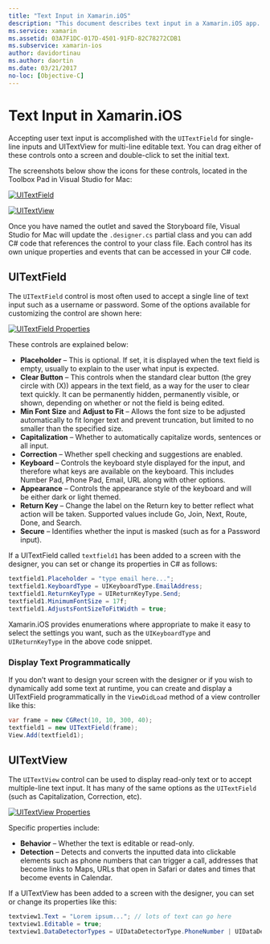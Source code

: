 ```yaml
---
title: "Text Input in Xamarin.iOS"
description: "This document describes text input in a Xamarin.iOS app. It discusses using UITextField and UITextVIew both programmatically and in the iOS Designer."
ms.service: xamarin
ms.assetid: 03A7F1DC-017D-4501-91FD-82C78272CDB1
ms.subservice: xamarin-ios
author: davidortinau
ms.author: daortin
ms.date: 03/21/2017
no-loc: [Objective-C]
---
```


# Text Input in Xamarin.iOS

Accepting user text input is accomplished with the `UITextField` for single-line inputs and UITextView for multi-line editable text. You can drag either of these controls onto a screen and double-click to set the initial text.

The screenshots below show the icons for these controls, located in the Toolbox Pad in Visual Studio for Mac:

 [![UITextField](text-input-images/image11a.png)](text-input-images/image11a.png#lightbox)

 [![UITextView](text-input-images/image13a.png)](text-input-images/image13a.png#lightbox)

Once you have named the outlet and saved the Storyboard file, Visual Studio for Mac will update the `.designer.cs` partial class and you can add C# code that references the control to your class file. Each control has its own unique properties and events that can be accessed in your C# code.

 <a name="UITextField"></a>

## UITextField

The `UITextField` control is most often used to accept a single line of text input such as a username or password. Some of the options available for customizing the control are shown here:

 [![UITextField Properties](text-input-images/image15a.png)](text-input-images/image15a.png#lightbox)

These controls are explained below:

- **Placeholder** – This is optional. If set, it is displayed when the text field is empty, usually to explain to the user what input is expected.
- **Clear Button** – This controls when the standard clear button (the grey circle with (X)) appears in the text field, as a way for the user to clear text quickly. It can be permanently hidden, permanently visible, or shown, depending on whether or not the field is being edited.
- **Min Font Size** and  **Adjust to Fit** – Allows the font size to be adjusted automatically to fit longer text and prevent truncation, but limited to no smaller than the specified size.
- **Capitalization** – Whether to automatically capitalize words, sentences or all input.
- **Correction** – Whether spell checking and suggestions are enabled.
- **Keyboard** – Controls the keyboard style displayed for the input, and therefore what keys are available on the keyboard. This includes Number Pad, Phone Pad, Email, URL along with other options.
- **Appearance** – Controls the appearance style of the keyboard and will be either dark or light themed.
- **Return Key** – Change the label on the Return key to better reflect what action will be taken. Supported values include Go, Join, Next, Route, Done, and Search.
- **Secure** – Identifies whether the input is masked (such as for a Password input).

If a UITextField called `textfield1` has been added to a screen with the designer, you can set or change its properties in C# as follows:

```csharp
textfield1.Placeholder = "type email here...";
textfield1.KeyboardType = UIKeyboardType.EmailAddress;
textfield1.ReturnKeyType = UIReturnKeyType.Send;
textfield1.MinimumFontSize = 17f;
textfield1.AdjustsFontSizeToFitWidth = true;
```

Xamarin.iOS provides enumerations where appropriate to make it easy to select the settings you want, such as the `UIKeyboardType` and `UIReturnKeyType` in the above code snippet.

### Display Text Programmatically

If you don’t want to design your screen with the designer or if you wish to dynamically add some text at runtime, you can create and display a UITextField programmatically in the `ViewDidLoad` method of a view controller like this:

```csharp
var frame = new CGRect(10, 10, 300, 40);
textfield1 = new UITextField(frame);
View.Add(textfield1);
```

 <a name="UITextView"></a>

## UITextView

The `UITextView` control can be used to display read-only text or to accept multiple-line text input. It has many of the same options as the `UITextField` (such as Capitalization, Correction, etc).

 [![UITextView Properties](text-input-images/image16a.png)](text-input-images/image16a.png#lightbox)

Specific properties include:

- **Behavior** – Whether the text is editable or read-only.
- **Detection** – Detects and converts the inputted data into clickable elements such as phone numbers that can trigger a call, addresses that become links to Maps, URLs that open in Safari or dates and times that become events in Calendar.

If a UITextView has been added to a screen with the designer, you can set or change its properties like this:

```csharp
textview1.Text = "Lorem ipsum..."; // lots of text can go here
textview1.Editable = true;
textview1.DataDetectorTypes = UIDataDetectorType.PhoneNumber | UIDataDetectorType.Link;
```
